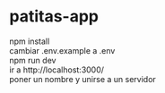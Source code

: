 # patitas-app

npm install  
cambiar .env.example a .env  
npm run dev  
ir a http://localhost:3000/  
poner un nombre y unirse a un servidor  